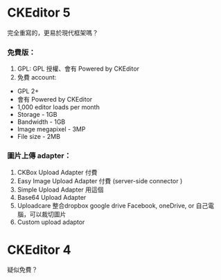# CKEditor 5
完全重寫的，更易於現代框架嗎？  
### 免費版：
1. GPL: GPL 授權、會有 Powered by CKEditor
2. 免費 account: 
  - GPL 2+
  - 會有 Powered by CKEditor
  - 1,000 editor loads per month		
  - Storage - 1GB
  - Bandwidth - 1GB
  - Image megapixel - 3MP
  - File size - 2MB

### 圖片上傳 adapter：
1. CKBox Upload Adapter 付費
2. Easy Image Upload Adapter 付費 (server-side connector )
3. Simple Upload Adapter 用這個
4. Base64 Upload Adapter
5. Uploadcare 整合dropbox google drive Facebook, oneDrive,  or 自己電腦，可以裁切圖片
6. Custom upload adaptor 

# CKEditor 4
疑似免費？  
